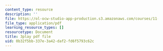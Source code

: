 ```yaml
---
content_type: resource
description: ''
file: https://ol-ocw-studio-app-production.s3.amazonaws.com/courses/11-384-malaysia-sustainable-cities-practicum-spring-2018/0b32f5bb337e3a42daf2fd6f5793c62c_PfxuFD4ML9s.pdf
file_type: application/pdf
learning_resource_types: []
resourcetype: Document
title: 3play pdf file
uid: 0b32f5bb-337e-3a42-daf2-fd6f5793c62c
---
```

